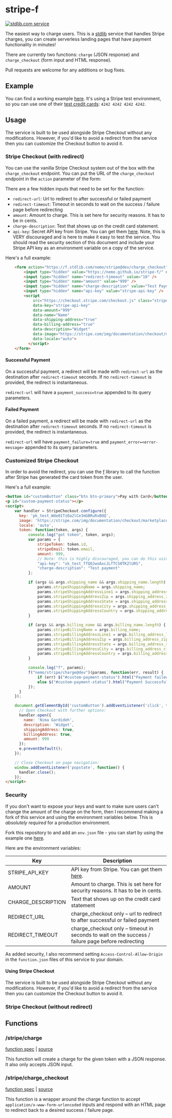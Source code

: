 # stripe-f
[![stdlib.com service](https://img.shields.io/badge/stdlib-0.1.0-green.svg?raw=true "stdlib.com service")](https://stdlib.com/services/nemo/stripe)

The easiest way to charge users. This is a [stdlib](https://stdlib.com) service that handles Stripe charges, you can create serverless landing pages that have payment functionality in minutes!

There are currently two functions: `charge` (JSON response) and `charge_checkout` (form input and HTML response).

Pull requests are welcome for any additions or bug fixes.

## Example

You can find a working example [here](https://nemo.github.com/stripe-f). It's using a Stripe test environment, so you can use one of their [test credit cards](https://stripe.com/docs/testing#cards): `4242 4242 4242 4242`.

## Usage

The service is built to be used alongside Stripe Checkout without any modifications. However, if you'd like to avoid a redirect from the service then you can customize the Checkout button to avoid it.

### Stripe Checkout (with redirect)

You can use the vanilla Stripe Checkout system out of the box with the `charge_checkout` endpoint. You can put the URL of the `charge_checkout` endpoint in the `action` parameter of the form:

There are a few hidden inputs that need to be set for the function:

- `redirect-url`: Url to redirect to after successful or failed payment
- `redirect-timeout`: Timeout in seconds to wait on the success / failure page before redirecting
- `amount`: Amount to charge. This is set here for security reasons. It has to be in cents.
- `charge-description`: Text that shows up on the credit card statement.
- `api-key`: Secret API key from Stripe. You can get them [here](https://dashboard.stripe.com/account/apikeys). Note, this is VERY discouraged and is here to make it easy to test the service. You should read the security section of this document and include your Stripe API key as an environment variable on a copy of the service.

Here's a full example:

```html
    <form action="https://f.stdlib.com/nemo/stripe@dev/charge_checkout" method="POST">
        <input type="hidden" value="https://nemo.github.io/stripe-f/" name="redirect-url" />
        <input type="hidden" name="redirect-timeout" value="10" />
        <input type="hidden" name="amount" value="999" />
        <input type="hidden" name="charge-description" value="Test Payment" />
        <input type="hidden" name="api-key" value="stripe-api-key" />
        <script
            src="https://checkout.stripe.com/checkout.js" class="stripe-button"
            data-key="stripe-api-key"
            data-amount="999"
            data-name="Name"
            data-shipping-address="true"
            data-billing-address="true"
            data-description="Widget"
            data-image="https://stripe.com/img/documentation/checkout/marketplace.png"
            data-locale="auto">
          </script>
    </form>
```

#### Successful Payment
On a successful payment, a redirect will be made with `redirect-url` as the destination after `redirect-timeout` seconds. If no `redirect-timeout` is provided, the redirect is instantaneous.

`redirect-url` will have a `payment_success=true` appended to its query parameters.

#### Failed Payment
On a failed payment, a redirect will be made with `redirect-url` as the destination after `redirect-timeout` seconds. If no `redirect-timeout` is provided, the redirect is instantaneous.

`redirect-url` will have `payment_failure=true` and `payment_error=<error-message>` appended to its query parameters.


### Customized Stripe Checkout

In order to avoid the redirect, you can use the <a href="https://github.com/poly/f">f</a> library to call the function after Stripe has generated the card token from the user.

Here's a full example:

```html
<button id="customButton" class="btn btn-primary">Pay with Card</button>
<p id="custom-payment-status"></p>
<script>
    var handler = StripeCheckout.configure({
      key: 'pk_test_Wde01TzOa2lCe3mGBRuRxBOQ',
      image: 'https://stripe.com/img/documentation/checkout/marketplace.png',
      locale: 'auto',
      token: function(token, args) {
          console.log("got token", token, args);
          var params = {
              stripeToken: token.id,
              stripeEmail: token.email,
              amount: 999,
              // Note: this is highly discouraged, you can do this using environment variables
              "api-key": "sk_test_ffQOJwoAxcJLfTCS0TK2lURS",
              "charge-description": "Test payment"
          };

          if (args && args.shipping_name && args.shipping_name.length) {
              params.stripeShippingName = args.shipping_name;
              params.stripeShippingAddressLine1 = args.shipping_address_line1;
              params.stripeShippingAddressZip = args.shipping_address_zip;
              params.stripeShippingAddressState = args.shipping_address_state;
              params.stripeShippingAddressCity = args.shipping_address_city;
              params.stripeShippingAddressCountry = args.shipping_address_country;
          }

          if (args && args.billing_name && args.billing_name.length) {
              params.stripeBillingName = args.billing_name;
              params.stripeBillingAddressLine1 = args.billing_address_line1;
              params.stripeBillingAddressZip = args.billing_address_zip;
              params.stripeBillingAddressState = args.billing_address_state;
              params.stripeBillingAddressCity = args.billing_address_city;
              params.stripeBillingAddressCountry = args.billing_address_country;
          }

          console.log("f", params);
          f("nemo/stripe/charge@dev")(params, function(err, result) {
              if (err) $("#custom-payment-status").html("Payment failed: " + err);
              else $("#custom-payment-status").html("Payment Successful!");
          });
      }
    });

    document.getElementById('customButton').addEventListener('click', function(e) {
      // Open Checkout with further options:
      handler.open({
        name: 'Nima Gardideh',
        description: 'Widget',
        shippingAddress: true,
        billingAddress: true,
        amount: 999
      });
      e.preventDefault();
    });

    // Close Checkout on page navigation:
    window.addEventListener('popstate', function() {
      handler.close();
    });
</script>
```

### Security

If you don't want to expose your keys and want to make sure users can't change the amount of the charge on the form, then I recommend making a fork of this service and using the environment variables below. This is *absolutely required* for a production environment.

Fork this repository to and add an `env.json` file - you can start by using the example one [here](https://github.com/nemo/stripe-f//blob/master/env.json-example).

Here are the environment variables:

| Key | Description |
| --- | ----------- |
| STRIPE_API_KEY | API key from Stripe. You can get them [here](https://dashboard.stripe.com/account/apikeys). |
| AMOUNT | Amount to charge. This is set here for security reasons. It has to be in cents. |
| CHARGE_DESCRIPTION | Text that shows up on the credit card statement |
| REDIRECT_URL | charge_checkout only – url to redirect to after successful or failed payment |
| REDIRECT_TIMEOUT | charge_checkout only – timeout in seconds to wait on the success / failure page before redirecting |

As added security, I also recommend setting `Access-Control-Allow-Origin` in the `function.json` files of this service to your domain.

#### Using Stripe Checkout

The service is built to be used alongside Stripe Checkout without any modifications. However, if you'd like to avoid a redirect from the service then you can customize the Checkout button to avoid it.

### Stripe Checkout (without redirect)

## Functions
### /stripe/charge
[function spec](https://github.com/nemo/stripe-f//blob/master/f/charge/function.json) | [source](https://github.com/nemo/stripe-f//blob/master/f/charge/index.js)

This function will create a charge for the given token with a JSON response. It also only accepts JSON input.

### /stripe/charge_checkout
[function spec](https://github.com/nemo/stripe-f//blob/master/f/charge_checkout/function.json) | [source](https://github.com/nemo/stripe-f//blob/master/f/charge_checkout/index.js)

This function is a wrapper around the charge function to accept `application/x-www-form-urlencoded` inputs and respond with an HTML page to redirect back to a desired success / failure page.
